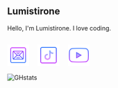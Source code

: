 ## Lumistirone
Hello, I'm Lumistirone. I love coding.

<a href="mailto:tistirone@gmail.com"><img align="left" alt="Mail" width="50px" src="./icons8-mail-256.png" style="padding-right:20px;" /></a>
<a href="https://www.tiktok.com/@sciendye"><img align="left" alt="Mail" width="50px" src="./icons8-tiktok-256.png" style="padding-right:20px;" /></a>
<a href="https://www.youtube.com/@sciendye"><img align="left" alt="Mail" width="50px" src="./icons8-youtube-256.png" style="padding-right:20px;" /></a> <br/> <br />
---
![GHstats](https://github-readme-stats.vercel.app/api?username=lumistirone&show_icons=true)
